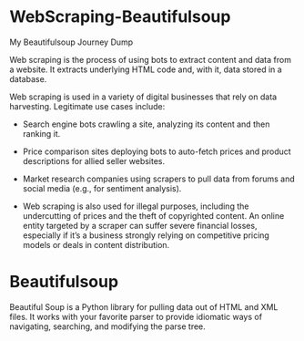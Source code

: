 # WebScraping-Beautifulsoup
My Beautifulsoup Journey Dump

Web scraping is the process of using bots to extract content and data from a website. It extracts underlying HTML code and, with it, data stored in a database.

Web scraping is used in a variety of digital businesses that rely on data harvesting. Legitimate use cases include:

- Search engine bots crawling a site, analyzing its content and then ranking it.


- Price comparison sites deploying bots to auto-fetch prices and product descriptions for allied seller websites.

- Market research companies using scrapers to pull data from forums and social media (e.g., for sentiment analysis).


- Web scraping is also used for illegal purposes, including the undercutting of prices and the theft of copyrighted content. An online entity targeted by a scraper can suffer severe financial losses, especially if it’s a business strongly relying on competitive pricing models or deals in content distribution.


# Beautifulsoup
Beautiful Soup is a Python library for pulling data out of HTML and XML files. It works with your favorite parser to provide idiomatic ways of navigating, searching, and modifying the parse tree. 


